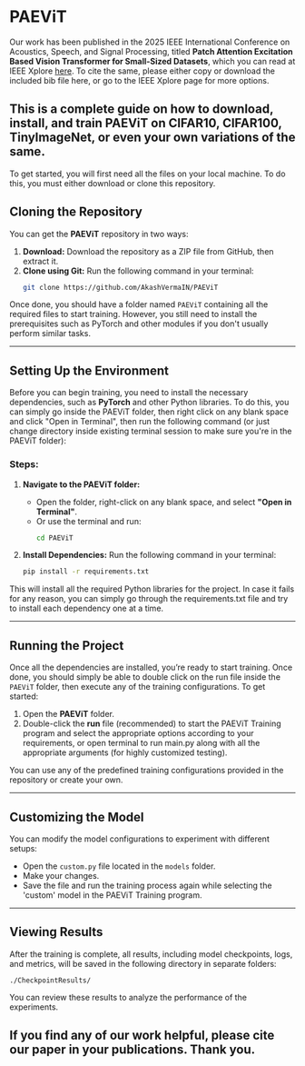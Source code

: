 

# PAEViT
Our work has been published in the 2025 IEEE International Conference on Acoustics, Speech, and Signal Processing, titled <b>Patch Attention Excitation Based Vision Transformer for Small-Sized Datasets</b>, which you can read at IEEE Xplore <a href=https://ieeexplore.ieee.org/document/10888545>here</a>. To cite the same, please either copy or download the included bib file here, or go to the IEEE Xplore page for more options.

This is a complete guide on how to download, install, and train PAEViT on CIFAR10, CIFAR100, TinyImageNet, or even your own variations of the same. 
---
To get started, you will first need all the files on your local machine. To do this, you must either download or clone this repository.
## Cloning the Repository
You can get the **PAEViT** repository in two ways:
1. **Download:** Download the repository as a ZIP file from GitHub, then extract it.
2. **Clone using Git:** Run the following command in your terminal:
   ```bash
   git clone https://github.com/AkashVermaIN/PAEViT
   ```

Once done, you should have a folder named `PAEViT` containing all the required files to start training. However, you still need to install the prerequisites such as PyTorch and other modules if you don't usually perform similar tasks. 

---

## Setting Up the Environment
Before you can begin training, you need to install the necessary dependencies, such as **PyTorch** and other Python libraries. To do this, you can simply go inside the PAEViT folder, then right click on any blank space and click "Open in Terminal", then run the following command (or just change directory inside existing terminal session to make sure you're in the PAEViT folder):

### Steps:
1. **Navigate to the PAEViT folder:**
   - Open the folder, right-click on any blank space, and select **"Open in Terminal"**.
   - Or use the terminal and run:
     ```bash
     cd PAEViT
     ```

2. **Install Dependencies:**
   Run the following command in your terminal:
   ```bash
   pip install -r requirements.txt
   ```

This will install all the required Python libraries for the project. In case it fails for any reason, you can simply go through the requirements.txt file and try to install each dependency one at a time.

---

## Running the Project
Once all the dependencies are installed, you’re ready to start training. Once done, you should simply be able to double click on the run file inside the `PAEViT` folder, then execute any of the training configurations.  To get started:
1. Open the **PAEViT** folder.
2. Double-click the **run** file (recommended) to start the PAEViT Training program and select the appropriate options according to your requirements, or open terminal to run main.py along with all the appropriate arguments (for highly customized testing).

You can use any of the predefined training configurations provided in the repository or create your own.

---

## Customizing the Model
You can modify the model configurations to experiment with different setups:
- Open the `custom.py` file located in the `models` folder.
- Make your changes.
- Save the file and run the training process again while selecting the 'custom' model in the PAEViT Training program.

---

## Viewing Results
After the training is complete, all results, including model checkpoints, logs, and metrics, will be saved in the following directory in separate folders:
```
./CheckpointResults/
```

You can review these results to analyze the performance of the experiments.

## If you find any of our work helpful, please cite our paper in your publications. Thank you.
